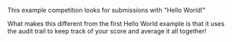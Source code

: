 This example competition looks for submissions with "Hello World!"

What makes this different from the first Hello World example is that it uses the
audit trail to keep track of your score and average it all together!
